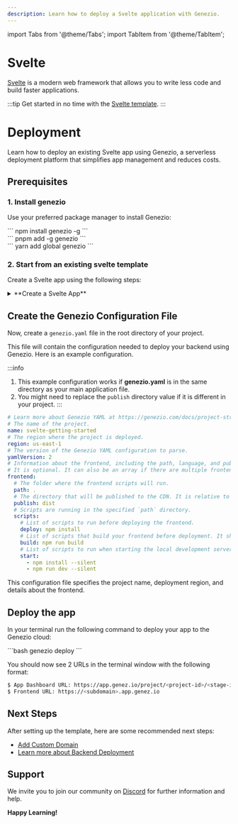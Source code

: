 ```yaml
---
description: Learn how to deploy a Svelte application with Genezio.
---
```


import Tabs from '@theme/Tabs';
import TabItem from '@theme/TabItem';

# Svelte

<head>
    <title>Svelte | Genezio Documentation</title>
</head>

[Svelte](https://svelte.dev) is a modern web framework that allows you to write less code and build faster applications.

:::tip
Get started in no time with the [Svelte template](https://app.genez.io/start/deploy?repository=https://github.com/Genez-io/svelte-getting-started).
:::

# Deployment

Learn how to deploy an existing Svelte app using Genezio, a serverless deployment platform that simplifies app management and reduces costs.

## Prerequisites

### 1. Install genezio

Use your preferred package manager to install Genezio:

<Tabs>
  <TabItem className="tab-item" value="npm" label="npm">
<div id="step1-install-npm">
  ```
  npm install genezio -g
  ```
  </div>
  </TabItem>
  <TabItem className="tab-item" value="pnpm" label="pnpm">
  <div id="step1-install-pnpm">
  ```
  pnpm add -g genezio
  ```
  </div>
  </TabItem>
  <TabItem  className="tab-item" value="yarn" label="yarn">
  <div id="step1-install-yarn">
  ```
  yarn add global genezio
  ```
  </div>
  </TabItem>
</Tabs>

### 2. Start from an existing svelte template

Create a Svelte app using the following steps:

<details>
  <summary>**Create a Svelte App**</summary>

<h3> 1. Fork our vue template repository on GitHub </h3>

Go to https://github.com/Genez-io/svelte-getting-started/fork and fork the repo.


<h3> 2. Clone the newly created repository locally </h3>


```bash
git clone YOUR_REPO_URL
cd svelte-getting-started
```

<h3> 3. Run the Svelte App locally </h3>

Run the following command to start the Svelte app locally:

<div>
  ```bash
  npm run dev
  ```
</div>

<h3> 4. Test the Svelte App locally </h3>

Open a web browser and navigate to http://localhost:5173/ to see the app running.

</details>

## Create the Genezio Configuration File

Now, create a `genezio.yaml` file in the root directory of your project.

This file will contain the configuration needed to deploy your backend using Genezio. Here is an example configuration.

:::info
1. This example configuration works if **genezio.yaml** is in the same directory as your main application file.
2. You might need to replace the `publish` directory value if it is different in your project.
:::

```yaml title="genezio.yaml"
# Learn more about Genezio YAML at https://genezio.com/docs/project-structure/genezio-configuration-file/
# The name of the project.
name: svelte-getting-started
# The region where the project is deployed.
region: us-east-1
# The version of the Genezio YAML configuration to parse.
yamlVersion: 2
# Information about the frontend, including the path, language, and publish directory.
# It is optional. It can also be an array if there are multiple frontends you want to deploy.
frontend:
  # The folder where the frontend scripts will run.
  path: .
  # The directory that will be published to the CDN. It is relative to the `path` directory.
  publish: dist
  # Scripts are running in the specified `path` directory.
  scripts:
    # List of scripts to run before deploying the frontend.
    deploy: npm install
    # List of scripts that build your frontend before deployment. It should populate the specified `publish` directory.
    build: npm run build
    # List of scripts to run when starting the local development server.
    start:
      - npm install --silent
      - npm run dev --silent
```

This configuration file specifies the project name, deployment region, and details about the frontend.


## Deploy the app

In your terminal run the following command to deploy your app to the Genezio cloud:

<div>
  ```bash
  genezio deploy
  ```
</div>

You should now see 2 URLs in the terminal window with the following format:

```bash
$ App Dashboard URL: https://app.genez.io/project/<project-id>/<stage-id>
$ Frontend URL: https://<subdomain>.app.genez.io
```

## Next Steps

After setting up the template, here are some recommended next steps:

 <ul>
    <li><a href="../../features/custom-domain-configuration/">Add Custom Domain</a></li>
    <li><a href="../../features/backend-deployment/">Learn more about Backend Deployment</a></li>
</ul>

## Support <a href="#support" id="support"></a>

We invite you to join our community on [Discord](https://discord.gg/uc9H5YKjXv) for further information and help.

**Happy Learning!**
